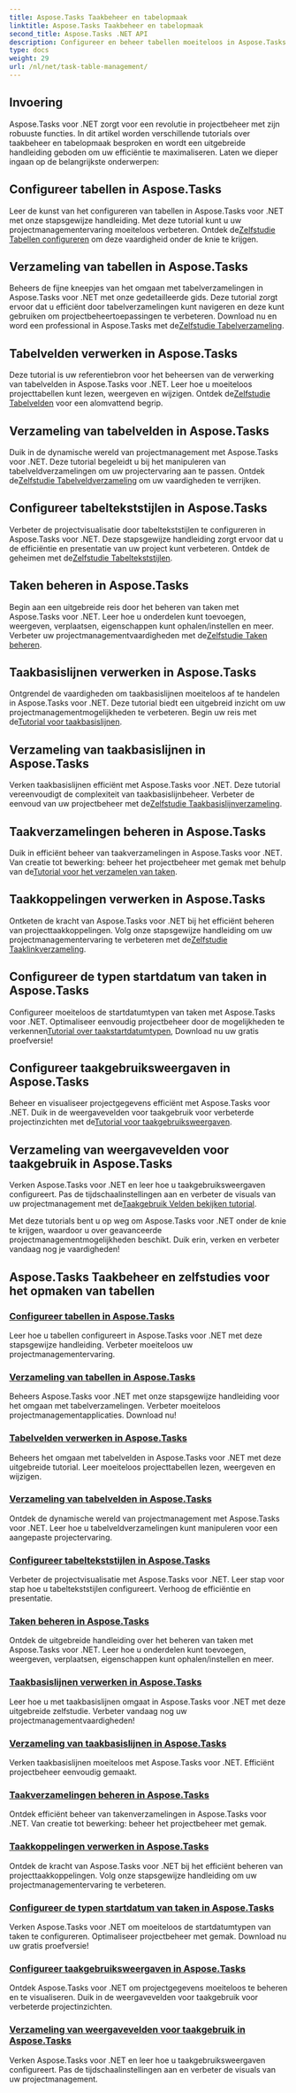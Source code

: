 ```yaml
---
title: Aspose.Tasks Taakbeheer en tabelopmaak
linktitle: Aspose.Tasks Taakbeheer en tabelopmaak
second_title: Aspose.Tasks .NET API
description: Configureer en beheer tabellen moeiteloos in Aspose.Tasks voor .NET met stapsgewijze zelfstudies. Verbeter de efficiëntie van projectmanagement en presentatievaardigheden.
type: docs
weight: 29
url: /nl/net/task-table-management/
---
```

## Invoering

Aspose.Tasks voor .NET zorgt voor een revolutie in projectbeheer met zijn robuuste functies. In dit artikel worden verschillende tutorials over taakbeheer en tabelopmaak besproken en wordt een uitgebreide handleiding geboden om uw efficiëntie te maximaliseren. Laten we dieper ingaan op de belangrijkste onderwerpen:

## Configureer tabellen in Aspose.Tasks

Leer de kunst van het configureren van tabellen in Aspose.Tasks voor .NET met onze stapsgewijze handleiding. Met deze tutorial kunt u uw projectmanagementervaring moeiteloos verbeteren. Ontdek de[Zelfstudie Tabellen configureren](./configuring-tables/) om deze vaardigheid onder de knie te krijgen.

## Verzameling van tabellen in Aspose.Tasks

 Beheers de fijne kneepjes van het omgaan met tabelverzamelingen in Aspose.Tasks voor .NET met onze gedetailleerde gids. Deze tutorial zorgt ervoor dat u efficiënt door tabelverzamelingen kunt navigeren en deze kunt gebruiken om projectbeheertoepassingen te verbeteren. Download nu en word een professional in Aspose.Tasks met de[Zelfstudie Tabelverzameling](./table-collection/).

## Tabelvelden verwerken in Aspose.Tasks

 Deze tutorial is uw referentiebron voor het beheersen van de verwerking van tabelvelden in Aspose.Tasks voor .NET. Leer hoe u moeiteloos projecttabellen kunt lezen, weergeven en wijzigen. Ontdek de[Zelfstudie Tabelvelden](./table-fields/) voor een alomvattend begrip.

## Verzameling van tabelvelden in Aspose.Tasks

Duik in de dynamische wereld van projectmanagement met Aspose.Tasks voor .NET. Deze tutorial begeleidt u bij het manipuleren van tabelveldverzamelingen om uw projectervaring aan te passen. Ontdek de[Zelfstudie Tabelveldverzameling](./table-field-collection/) om uw vaardigheden te verrijken.

## Configureer tabeltekststijlen in Aspose.Tasks

 Verbeter de projectvisualisatie door tabeltekststijlen te configureren in Aspose.Tasks voor .NET. Deze stapsgewijze handleiding zorgt ervoor dat u de efficiëntie en presentatie van uw project kunt verbeteren. Ontdek de geheimen met de[Zelfstudie Tabeltekststijlen](./table-text-styles/).

## Taken beheren in Aspose.Tasks

 Begin aan een uitgebreide reis door het beheren van taken met Aspose.Tasks voor .NET. Leer hoe u onderdelen kunt toevoegen, weergeven, verplaatsen, eigenschappen kunt ophalen/instellen en meer. Verbeter uw projectmanagementvaardigheden met de[Zelfstudie Taken beheren](./managing-tasks/).

## Taakbasislijnen verwerken in Aspose.Tasks

Ontgrendel de vaardigheden om taakbasislijnen moeiteloos af te handelen in Aspose.Tasks voor .NET. Deze tutorial biedt een uitgebreid inzicht om uw projectmanagementmogelijkheden te verbeteren. Begin uw reis met de[Tutorial voor taakbasislijnen](./task-baselines/).

## Verzameling van taakbasislijnen in Aspose.Tasks

 Verken taakbasislijnen efficiënt met Aspose.Tasks voor .NET. Deze tutorial vereenvoudigt de complexiteit van taakbasislijnbeheer. Verbeter de eenvoud van uw projectbeheer met de[Zelfstudie Taakbasislijnverzameling](./task-baseline-collection/).

## Taakverzamelingen beheren in Aspose.Tasks

 Duik in efficiënt beheer van taakverzamelingen in Aspose.Tasks voor .NET. Van creatie tot bewerking: beheer het projectbeheer met gemak met behulp van de[Tutorial voor het verzamelen van taken](./task-collection/).

## Taakkoppelingen verwerken in Aspose.Tasks

 Ontketen de kracht van Aspose.Tasks voor .NET bij het efficiënt beheren van projecttaakkoppelingen. Volg onze stapsgewijze handleiding om uw projectmanagementervaring te verbeteren met de[Zelfstudie Taaklinkverzameling](./task-link-collection/).

## Configureer de typen startdatum van taken in Aspose.Tasks

 Configureer moeiteloos de startdatumtypen van taken met Aspose.Tasks voor .NET. Optimaliseer eenvoudig projectbeheer door de mogelijkheden te verkennen[Tutorial over taakstartdatumtypen](./task-start-date-types/), Download nu uw gratis proefversie!

## Configureer taakgebruiksweergaven in Aspose.Tasks

 Beheer en visualiseer projectgegevens efficiënt met Aspose.Tasks voor .NET. Duik in de weergavevelden voor taakgebruik voor verbeterde projectinzichten met de[Tutorial voor taakgebruiksweergaven](./task-usage-views/).

## Verzameling van weergavevelden voor taakgebruik in Aspose.Tasks

 Verken Aspose.Tasks voor .NET en leer hoe u taakgebruiksweergaven configureert. Pas de tijdschaalinstellingen aan en verbeter de visuals van uw projectmanagement met de[Taakgebruik Velden bekijken tutorial](./task-usage-view-fields/).

Met deze tutorials bent u op weg om Aspose.Tasks voor .NET onder de knie te krijgen, waardoor u over geavanceerde projectmanagementmogelijkheden beschikt. Duik erin, verken en verbeter vandaag nog je vaardigheden!
## Aspose.Tasks Taakbeheer en zelfstudies voor het opmaken van tabellen
### [Configureer tabellen in Aspose.Tasks](./configuring-tables/)
Leer hoe u tabellen configureert in Aspose.Tasks voor .NET met deze stapsgewijze handleiding. Verbeter moeiteloos uw projectmanagementervaring.
### [Verzameling van tabellen in Aspose.Tasks](./table-collection/)
Beheers Aspose.Tasks voor .NET met onze stapsgewijze handleiding voor het omgaan met tabelverzamelingen. Verbeter moeiteloos projectmanagementapplicaties. Download nu!
### [Tabelvelden verwerken in Aspose.Tasks](./table-fields/)
Beheers het omgaan met tabelvelden in Aspose.Tasks voor .NET met deze uitgebreide tutorial. Leer moeiteloos projecttabellen lezen, weergeven en wijzigen.
### [Verzameling van tabelvelden in Aspose.Tasks](./table-field-collection/)
Ontdek de dynamische wereld van projectmanagement met Aspose.Tasks voor .NET. Leer hoe u tabelveldverzamelingen kunt manipuleren voor een aangepaste projectervaring.
### [Configureer tabeltekststijlen in Aspose.Tasks](./table-text-styles/)
Verbeter de projectvisualisatie met Aspose.Tasks voor .NET. Leer stap voor stap hoe u tabeltekststijlen configureert. Verhoog de efficiëntie en presentatie.
### [Taken beheren in Aspose.Tasks](./managing-tasks/)
Ontdek de uitgebreide handleiding over het beheren van taken met Aspose.Tasks voor .NET. Leer hoe u onderdelen kunt toevoegen, weergeven, verplaatsen, eigenschappen kunt ophalen/instellen en meer.
### [Taakbasislijnen verwerken in Aspose.Tasks](./task-baselines/)
Leer hoe u met taakbasislijnen omgaat in Aspose.Tasks voor .NET met deze uitgebreide zelfstudie. Verbeter vandaag nog uw projectmanagementvaardigheden!
### [Verzameling van taakbasislijnen in Aspose.Tasks](./task-baseline-collection/)
Verken taakbasislijnen moeiteloos met Aspose.Tasks voor .NET. Efficiënt projectbeheer eenvoudig gemaakt.
### [Taakverzamelingen beheren in Aspose.Tasks](./task-collection/)
Ontdek efficiënt beheer van takenverzamelingen in Aspose.Tasks voor .NET. Van creatie tot bewerking: beheer het projectbeheer met gemak.
### [Taakkoppelingen verwerken in Aspose.Tasks](./task-link-collection/)
Ontdek de kracht van Aspose.Tasks voor .NET bij het efficiënt beheren van projecttaakkoppelingen. Volg onze stapsgewijze handleiding om uw projectmanagementervaring te verbeteren.
### [Configureer de typen startdatum van taken in Aspose.Tasks](./task-start-date-types/)
Verken Aspose.Tasks voor .NET om moeiteloos de startdatumtypen van taken te configureren. Optimaliseer projectbeheer met gemak. Download nu uw gratis proefversie!
### [Configureer taakgebruiksweergaven in Aspose.Tasks](./task-usage-views/)
Ontdek Aspose.Tasks voor .NET om projectgegevens moeiteloos te beheren en te visualiseren. Duik in de weergavevelden voor taakgebruik voor verbeterde projectinzichten.
### [Verzameling van weergavevelden voor taakgebruik in Aspose.Tasks](./task-usage-view-fields/)
Verken Aspose.Tasks voor .NET en leer hoe u taakgebruiksweergaven configureert. Pas de tijdschaalinstellingen aan en verbeter de visuals van uw projectmanagement.